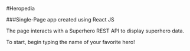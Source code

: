 #Heropedia

###Single-Page app created using React JS

The page interacts with a Superhero REST API to display superhero data. 

To start, begin typing the name of your favorite hero! 